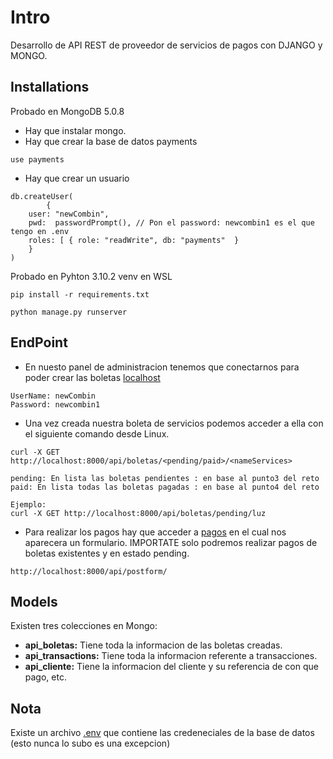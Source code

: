 # Intro
Desarrollo de API REST de proveedor de servicios de pagos con DJANGO y MONGO.
## Installations
Probado en MongoDB 5.0.8
+ Hay que instalar mongo.
+ Hay que crear la base de datos payments 
```[json]
use payments 
```
+ Hay que crear un usuario
```[json]
db.createUser(
		{
	user: "newCombin",
	pwd:  passwordPrompt(), // Pon el password: newcombin1 es el que tengo en .env   
	roles: [ { role: "readWrite", db: "payments"  }
	}
)
```
Probado en Pyhton 3.10.2 venv en WSL
```[python]
pip install -r requirements.txt
```
```[python]
python manage.py runserver 
```
## EndPoint
+ En nuesto panel de administracion tenemos que conectarnos para poder crear las boletas [localhost](http://localhost:8000/admin)
```[bash]
UserName: newCombin
Password: newcombin1
```

+ Una vez creada nuestra boleta de servicios podemos acceder a ella con el siguiente comando desde Linux.
```[bash]
curl -X GET http://localhost:8000/api/boletas/<pending/paid>/<nameServices>

pending: En lista las boletas pendientes : en base al punto3 del reto
paid: En lista todas las boletas pagadas : en base al punto4 del reto

Ejemplo:
curl -X GET http://localhost:8000/api/boletas/pending/luz

```
+ Para realizar los pagos hay que acceder a [pagos](http://localhost:8000/api/postform) en el cual nos aparecera un formulario. IMPORTATE solo podremos realizar pagos de boletas existentes y en estado pending.
```[bash]
http://localhost:8000/api/postform/
```
## Models
Existen tres colecciones en Mongo: 
+ **api_boletas:** Tiene toda la informacion de las boletas creadas.
+ **api_transactions:** Tiene toda la informacion referente a transacciones.
+ **api_cliente:** Tiene la informacion del cliente y su referencia de con que pago, etc.

## Nota
Existe un archivo [.env](https://github.com/albertodiazz/Django-PaymentRESTAPI/blob/main/paymentTaxes/paymentTaxes/.env) que contiene las credeneciales de la base de datos (esto nunca lo subo es una excepcion)
